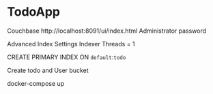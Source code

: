 # TodoApp
Couchbase 
http://localhost:8091/ui/index.html
Administrator
password

 Advanced Index Settings 
  Indexer Threads = 1

 CREATE PRIMARY INDEX ON `default`:`todo`
  
  Create todo and User bucket

docker-compose up
